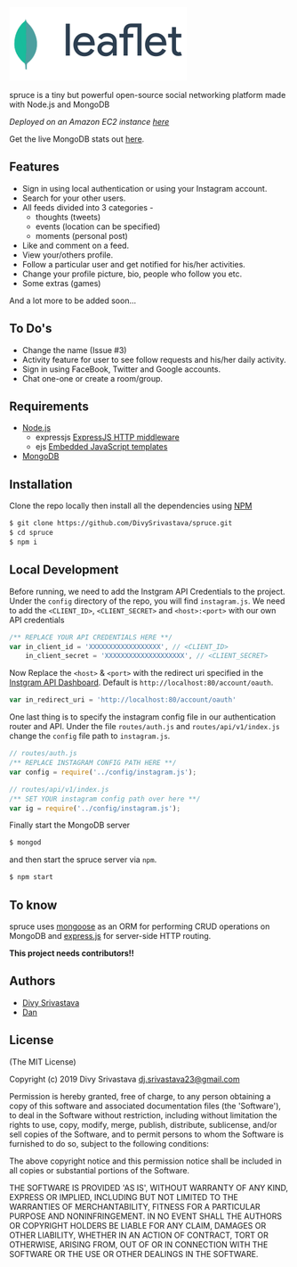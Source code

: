 [![spruce-banner](./public/images/logo/banner.png)](http://mygurukulonline.in)

spruce is a tiny but powerful open-source social networking platform made with Node.js and MongoDB

_Deployed on an Amazon EC2 instance [here](http://mygurukulonline.in)_

Get the live MongoDB stats out [here](https://cloud.mongodb.com/freemonitoring/cluster/SQXXT6OAMR757LIEYJRN3WDUCIRAEYYV).

## Features

* Sign in using local authentication or using your Instagram account.
* Search for your other users.
* All feeds divided into 3 categories -
	* thoughts (tweets)
	* events (location can be specified)
	* moments (personal post)
* Like and comment on a feed.
* View your/others profile.
* Follow a particular user and get notified for his/her activities.
* Change your profile picture, bio, people who follow you etc.
* Some extras (games)

And a lot more to be added soon...

## To Do's
* Change the name (Issue #3)
* Activity feature for user to see follow requests and his/her daily activity.
* Sign in using FaceBook, Twitter and Google accounts.
* Chat one-one or create a room/group.

## Requirements

* [Node.js](https://nodejs.org)  
	- expressjs [ExpressJS HTTP middleware](https://npmjs.org/package/express)
	- ejs [Embedded JavaScript templates](https://npmjs.org/package/ejs)		
* [MongoDB](http://mongodb.org)


## Installation

Clone the repo locally then install all the dependencies using [NPM](https://npmjs.org/)

```bash
$ git clone https://github.com/DivySrivastava/spruce.git
$ cd spruce
$ npm i
```

## Local Development
Before running, we need to add the Instgram API Credentials to the project.
Under the `config` directory of the repo, you will find `instagram.js`.
We need to add the `<CLIENT_ID>`, `<CLIENT_SECRET>` and `<host>:<port>` with our own API credentials

```js
/** REPLACE YOUR API CREDENTIALS HERE **/
var in_client_id = 'XXXXXXXXXXXXXXXXXX', // <CLIENT_ID>
	in_client_secret = 'XXXXXXXXXXXXXXXXXXXX', // <CLIENT_SECRET>
```

Now Replace the `<host>` & `<port>` with the redirect uri specified in the [Instgram API Dashboard](https://www.instagram.com/developer).
Default is `http://localhost:80/account/oauth`.
```js
var in_redirect_uri = 'http://localhost:80/account/oauth'
```

One last thing is to specify the instagram config file in our authentication router and API.
Under the file `routes/auth.js` and `routes/api/v1/index.js` change the `config` file path to `instagram.js`.

```js
// routes/auth.js
/** REPLACE INSTAGRAM CONFIG PATH HERE **/
var config = require('../config/instagram.js');
```
```js
// routes/api/v1/index.js
/** SET YOUR instagram config path over here **/
var ig = require('../config/instagram.js');
```

Finally start the MongoDB server
```bash
$ mongod
```
and then start the spruce server via `npm`.
```bash
$ npm start
```   
## To know

spruce uses [mongoose](https://npmjs.org/package/mongoose) as an ORM for performing CRUD operations on MongoDB and [express.js](https://npmjs.com/package/express) for server-side HTTP routing.

**This project needs contributors!!**

## Authors
 - [Divy Srivastava](http://github.com/DivySrivastava)
 - [Dan](https://github.com/MayorChano)

## License

(The MIT License)

Copyright (c) 2019 Divy Srivastava <dj.srivastava23@gmail.com>

Permission is hereby granted, free of charge, to any person obtaining
a copy of this software and associated documentation files (the
'Software'), to deal in the Software without restriction, including
without limitation the rights to use, copy, modify, merge, publish,
distribute, sublicense, and/or sell copies of the Software, and to
permit persons to whom the Software is furnished to do so, subject to
the following conditions:

The above copyright notice and this permission notice shall be
included in all copies or substantial portions of the Software.

THE SOFTWARE IS PROVIDED 'AS IS', WITHOUT WARRANTY OF ANY KIND,
EXPRESS OR IMPLIED, INCLUDING BUT NOT LIMITED TO THE WARRANTIES OF
MERCHANTABILITY, FITNESS FOR A PARTICULAR PURPOSE AND NONINFRINGEMENT.
IN NO EVENT SHALL THE AUTHORS OR COPYRIGHT HOLDERS BE LIABLE FOR ANY
CLAIM, DAMAGES OR OTHER LIABILITY, WHETHER IN AN ACTION OF CONTRACT,
TORT OR OTHERWISE, ARISING FROM, OUT OF OR IN CONNECTION WITH THE
SOFTWARE OR THE USE OR OTHER DEALINGS IN THE SOFTWARE.
